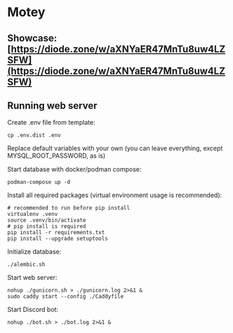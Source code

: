 # Motey

## Showcase: [https://diode.zone/w/aXNYaER47MnTu8uw4LZSFW](https://diode.zone/w/aXNYaER47MnTu8uw4LZSFW)

## Running web server

Create .env file from template:
```shell
cp .env.dist .env
```
Replace default variables with your own (you can leave everything, except MYSQL\_ROOT\_PASSWORD, as is)

Start database with docker/podman compose:
```shell
podman-compose up -d
```

Install all required packages (virtual environment usage is recommended):
```shell
# recommended to run before pip install
virtualenv .venv
source .venv/bin/activate
# pip install is required
pip install -r requirements.txt
pip install --upgrade setuptools
```

Initialize database:
```shell
./alembic.sh
```

Start web server:
```shell
nohup ./gunicorn.sh > ./gunicorn.log 2>&1 &
sudo caddy start --config ./Caddyfile
```

Start Discord bot:
```shell
nohup ./bot.sh > ./bot.log 2>&1 &
```
